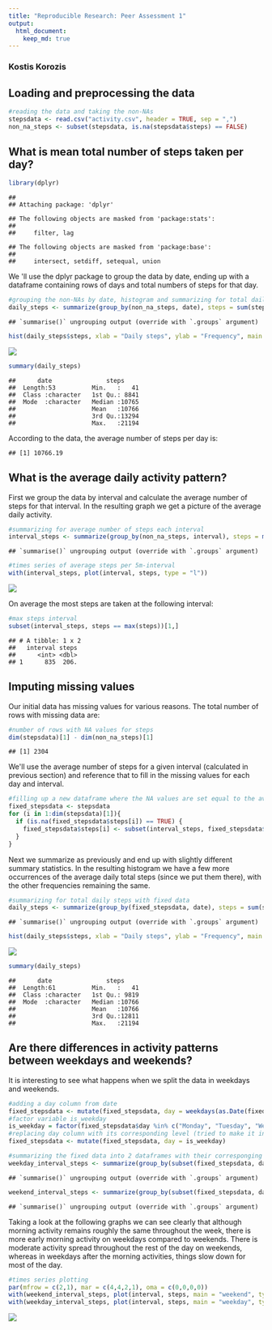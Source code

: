 ```yaml
---
title: "Reproducible Research: Peer Assessment 1"
output: 
  html_document:
    keep_md: true
---
```

### Kostis Korozis

## Loading and preprocessing the data

```r
#reading the data and taking the non-NAs
stepsdata <- read.csv("activity.csv", header = TRUE, sep = ",")
non_na_steps <- subset(stepsdata, is.na(stepsdata$steps) == FALSE)
```
## What is mean total number of steps taken per day?

```r
library(dplyr)
```

```
## 
## Attaching package: 'dplyr'
```

```
## The following objects are masked from 'package:stats':
## 
##     filter, lag
```

```
## The following objects are masked from 'package:base':
## 
##     intersect, setdiff, setequal, union
```
We 'll use the dplyr package to group the data by date, ending up with a dataframe containing rows of days and total numbers of steps for that day.

```r
#grouping the non-NAs by date, histogram and summarizing for total daily steps
daily_steps <- summarize(group_by(non_na_steps, date), steps = sum(steps))
```

```
## `summarise()` ungrouping output (override with `.groups` argument)
```

```r
hist(daily_steps$steps, xlab = "Daily steps", ylab = "Frequency", main = "Daily step totals frequency")
```

![](PA1_template_files/figure-html/unnamed-chunk-3-1.png)<!-- -->

```r
summary(daily_steps)
```

```
##      date               steps      
##  Length:53          Min.   :   41  
##  Class :character   1st Qu.: 8841  
##  Mode  :character   Median :10765  
##                     Mean   :10766  
##                     3rd Qu.:13294  
##                     Max.   :21194
```
According to the data, the average number of steps per day is: 

```
## [1] 10766.19
```

## What is the average daily activity pattern?
First we group the data by interval and calculate the average number of steps for that interval. In the resulting graph we get a picture of the average daily activity. 

```r
#summarizing for average number of steps each interval
interval_steps <- summarize(group_by(non_na_steps, interval), steps = mean(steps))
```

```
## `summarise()` ungrouping output (override with `.groups` argument)
```

```r
#times series of average steps per 5m-interval
with(interval_steps, plot(interval, steps, type = "l"))
```

![](PA1_template_files/figure-html/unnamed-chunk-5-1.png)<!-- -->

On average the most steps are taken at the following interval:

```r
#max steps interval
subset(interval_steps, steps == max(steps))[1,]
```

```
## # A tibble: 1 x 2
##   interval steps
##      <int> <dbl>
## 1      835  206.
```


## Imputing missing values
Our initial data has missing values for various reasons. The total number of rows with missing data are:

```r
#number of rows with NA values for steps
dim(stepsdata)[1] - dim(non_na_steps)[1]
```

```
## [1] 2304
```
We'll use the average number of steps for a given interval (calculated in previous section) and reference that to fill in the missing values for each day and interval.

```r
#filling up a new dataframe where the NA values are set equal to the average for that interval
fixed_stepsdata <- stepsdata
for (i in 1:dim(stepsdata)[1]){
  if (is.na(fixed_stepsdata$steps[i]) == TRUE) {
    fixed_stepsdata$steps[i] <- subset(interval_steps, fixed_stepsdata$interval[i] == interval_steps$interval)$steps
  }
}
```
Next we summarize as previously and end up with slightly different summary statistics. In the resulting histogram we have a few more occurrences of the average daily total steps (since we put them there), with the other frequencies remaining the same.

```r
#summarizing for total daily steps with fixed data
daily_steps <- summarize(group_by(fixed_stepsdata, date), steps = sum(steps))
```

```
## `summarise()` ungrouping output (override with `.groups` argument)
```

```r
hist(daily_steps$steps, xlab = "Daily steps", ylab = "Frequency", main = "Daily step totals frequency")
```

![](PA1_template_files/figure-html/unnamed-chunk-9-1.png)<!-- -->

```r
summary(daily_steps)  
```

```
##      date               steps      
##  Length:61          Min.   :   41  
##  Class :character   1st Qu.: 9819  
##  Mode  :character   Median :10766  
##                     Mean   :10766  
##                     3rd Qu.:12811  
##                     Max.   :21194
```


## Are there differences in activity patterns between weekdays and weekends?
It is interesting to see what happens when we split the data in weekdays and weekends.

```r
#adding a day column from date
fixed_stepsdata <- mutate(fixed_stepsdata, day = weekdays(as.Date(fixed_stepsdata$date)))
#factor variable is_weekday
is_weekday = factor(fixed_stepsdata$day %in% c("Monday", "Tuesday", "Wednesday", "Thursday", "Friday"), levels = c(TRUE, FALSE), labels = c("weekday", "weekend"))
#replacing day column with its corresponding level (tried to make it in one step, but ended up with this)
fixed_stepsdata <- mutate(fixed_stepsdata, day = is_weekday)

#summarizing the fixed data into 2 dataframes with their corresponging averages
weekday_interval_steps <- summarize(group_by(subset(fixed_stepsdata, day == "weekday"), interval), steps = mean(steps))
```

```
## `summarise()` ungrouping output (override with `.groups` argument)
```

```r
weekend_interval_steps <- summarize(group_by(subset(fixed_stepsdata, day == "weekend"), interval), steps = mean(steps))
```

```
## `summarise()` ungrouping output (override with `.groups` argument)
```
Taking a look at the following graphs we can see clearly that although morning activity remains roughly the same throughout the week, there is more early morning activity on weekdays compared to weekends. There is moderate activity spread throughout the rest of the day on weekends, whereas in weekdays after the morning activities, things slow down for most of the day.

```r
#times series plotting
par(mfrow = c(2,1), mar = c(4,4,2,1), oma = c(0,0,0,0))
with(weekend_interval_steps, plot(interval, steps, main = "weekend", type = "l", col = "blue", xlab = "" ))
with(weekday_interval_steps, plot(interval, steps, main = "weekday", type = "l", col = "blue" ))
```

![](PA1_template_files/figure-html/unnamed-chunk-11-1.png)<!-- -->
